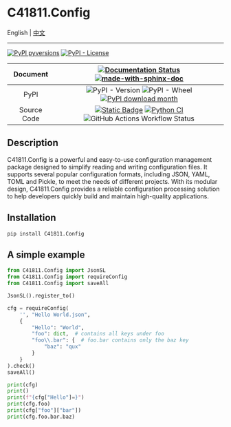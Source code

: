 # C41811.Config

English | [中文](README.md)

---

[![PyPI pyversions](https://img.shields.io/pypi/pyversions/c41811.config.svg)](https://pypi.python.org/pypi/C41811.Config/)
[![PyPI - License](https://img.shields.io/pypi/l/C41811.Config?color=blue)](https://github.com/C418-11/C41811_Config/blob/main/LICENSE)

|  Document   |                                                                                                     [![Documentation Status](https://readthedocs.org/projects/c41811config/badge/?version=latest)](https://C41811Config.readthedocs.io) [![made-with-sphinx-doc](https://img.shields.io/badge/Made%20with-Sphinx-1f425f.svg)](https://www.sphinx-doc.org/)                                                                                                      |
|:-----------:|:---------------------------------------------------------------------------------------------------------------------------------------------------------------------------------------------------------------------------------------------------------------------------------------------------------------------------------------------------------------------------------------------------------------------------------------------------------------:|
|    PyPI     |                                                                                                     ![PyPI - Version](https://img.shields.io/pypi/v/C41811.Config) ![PyPI - Wheel](https://img.shields.io/pypi/wheel/C41811.Config) [![PyPI download month](https://img.shields.io/pypi/dm/c41811.config.svg)](https://pypi.python.org/pypi/C41811.Config/)                                                                                                     |
| Source Code | [![Static Badge](https://img.shields.io/badge/Github-C41811.Config-green?logo=github)](https://github.com/C418-11/C41811_Config/) [![Python CI](https://github.com/C418-11/C41811_Config/actions/workflows/python-ci.yml/badge.svg?branch=develop)](https://github.com/C418-11/C41811_Config/actions/workflows/python-ci.yml) ![GitHub Actions Workflow Status](https://img.shields.io/github/actions/workflow/status/C418-11/C41811_Config/python-publish.yml) |

## Description

C41811.Config is a powerful and easy-to-use configuration management package designed to simplify reading and writing
configuration files. It supports several popular configuration formats, including JSON, YAML, TOML and Pickle, to meet
the needs of different projects. With its modular design, C41811.Config provides a reliable configuration processing
solution to help developers quickly build and maintain high-quality applications.

## Installation

```commandline
pip install C41811.Config
```

## A simple example

```python
from C41811.Config import JsonSL
from C41811.Config import requireConfig
from C41811.Config import saveAll

JsonSL().register_to()

cfg = requireConfig(
    '', "Hello World.json",
    {
        "Hello": "World",
        "foo": dict,  # contains all keys under foo
        "foo\\.bar": {  # foo.bar contains only the baz key
            "baz": "qux"
        }
    }
).check()
saveAll()

print(cfg)
print()
print(f"{cfg["Hello"]=}")
print(cfg.foo)
print(cfg["foo"]["bar"])
print(cfg.foo.bar.baz)
```
